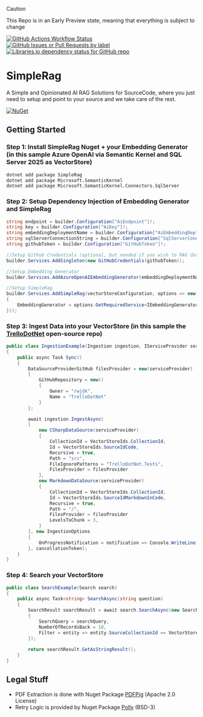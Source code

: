 > [!Caution]
> This Repo is in an Early Preview state, meaning that everything is subject to change

[![GitHub Actions Workflow Status](https://img.shields.io/github/actions/workflow/status/sensum365/SimpleRag/Build.yml?style=for-the-badge)](https://github.com/sensum365/SimpleRag/actions)
[![GitHub Issues or Pull Requests by label](https://img.shields.io/github/issues/sensum365/SimpleRag/bug?style=for-the-badge&label=Bugs)](https://github.com/sensum365/SimpleRag/issues?q=is%3Aissue%20state%3Aopen%20label%3Abug)
[![Libraries.io dependency status for GitHub repo](https://img.shields.io/librariesio/github/sensum365/SimpleRag?style=for-the-badge)](https://github.com/sensum365/SimpleRag/network/dependencies)


# SimpleRag
A Simple and Opinionated AI RAG Solutions for SourceCode, where you just need to setup and point to your source and we take care of the rest.

[![NuGet](https://img.shields.io/badge/NuGet-blue?style=for-the-badge)](https://www.nuget.org/packages/SimpleRag)

## Getting Started

### Step 1: Install SimpleRag Nuget + your Embedding Generator (in this sample Azure OpenAI via Semantic Kernel and SQL Server 2025 as VectorStore)
```bash
dotnet add package SimpleRag
dotnet add package Microsoft.SemanticKernel
dotnet add package Microsoft.SemanticKernel.Connectors.SqlServer
```

### Step 2: Setup Dependency Injection of Embedding Generator and SimpleRag
```csharp
string endpoint = builder.Configuration["AiEndpoint"]!;
string key = builder.Configuration["AiKey"]!;
string embeddingDeploymentName = builder.Configuration["AiEmbeddingDeploymentName"]!;
string sqlServerConnectionString = builder.Configuration["SqlServerConnectionString"]!;
string githubToken = builder.Configuration["GitHubToken"]!;

//Setup Github Credentials (optional, but needed if you wish to RAG data directly from GitHub)
builder.Services.AddSingleton(new GitHubCredentials(githubToken));

//Setup Embedding Generator
builder.Services.AddAzureOpenAIEmbeddingGenerator(embeddingDeploymentName, endpoint, key);

//Setup SimpleRag
builder.Services.AddSimpleRag(vectorStoreConfiguration, options => new SqlServerVectorStore(sqlServerConnectionString, new SqlServerVectorStoreOptions
{
    EmbeddingGenerator = options.GetRequiredService<IEmbeddingGenerator<string, Embedding<float>>>()
}));
```

### Step 3: Ingest Data into your VectorStore (in this sample the [TrelloDotNet](https://github.com/rwjdk/TrelloDotNet) open-source repo)
```csharp
public class IngestionExample(Ingestion ingestion, IServiceProvider serviceProvider)
{
    public async Task Sync()
    {
        DataSourceProviderGitHub filesProvider = new(serviceProvider)
        {
            GitHubRepository = new()
            {
                Owner = "rwjdk",
                Name = "TrelloDotNet"
            }
        };

        await ingestion.IngestAsync(
        [
            new CSharpDataSource(serviceProvider)
            {
                CollectionId = VectorStoreIds.CollectionId,
                Id = VectorStoreIds.SourceIdCode,
                Recursive = true,
                Path = "src",
                FileIgnorePatterns = "TrelloDotNet.Tests",
                FilesProvider = filesProvider
            },
            new MarkdownDataSource(serviceProvider)
            {
                CollectionId = VectorStoreIds.CollectionId,
                Id = VectorStoreIds.SourceIdMarkdownInCode,
                Recursive = true,
                Path = "/",
                FilesProvider = filesProvider
                LevelsToChunk = 3,
            }
        ], new IngestionOptions
        {
            OnProgressNotification = notification => Console.WriteLine(notification.GetFormattedMessageWithDetails()),
        }, cancellationToken);
    }
}
```

### Step 4: Search your VectorStore
```csharp
public class SearchExample(Search search)
{
    public async Task<string> SearchAsync(string question)
    {
        SearchResult searchResult = await search.SearchAsync(new SearchOptions
        {
            SearchQuery = searchQuery,
            NumberOfRecordsBack = 10,
            Filter = entity => entity.SourceCollectionId == VectorStoreIds.CollectionId
        });
        
        return searchResult.GetAsStringResult();
    }
}
```

## Legal Stuff
- PDF Extraction is done with Nuget Package [PDFPig](https://github.com/UglyToad/PdfPig/blob/master/LICENSE) (Apache 2.0 License)
- Retry Logic is provided by Nuget Package [Polly](https://github.com/App-vNext/Polly/blob/main/LICENSE) (BSD-3)